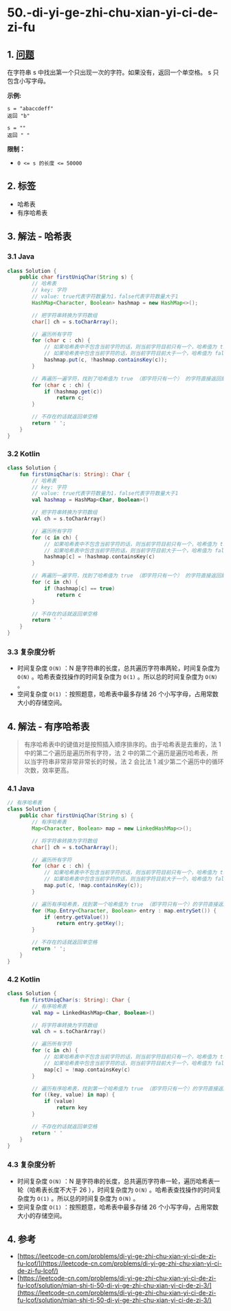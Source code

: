 # 50.-di-yi-ge-zhi-chu-xian-yi-ci-de-zi-fu

## 1. [问题](https://leetcode-cn.com/problems/di-yi-ge-zhi-chu-xian-yi-ci-de-zi-fu-lcof/)

在字符串 s 中找出第一个只出现一次的字符。如果没有，返回一个单空格。 s 只包含小写字母。

**示例:**

```text
s = "abaccdeff"
返回 "b"

s = "" 
返回 " "
```

**限制：**

* `0 <= s 的长度 <= 50000`

## 2. 标签

* 哈希表
* 有序哈希表

## 3. 解法 - 哈希表

### 3.1 Java

```java
class Solution {
    public char firstUniqChar(String s) {
        // 哈希表
        // key: 字符
        // value: true代表字符数量为1，false代表字符数量大于1
        HashMap<Character, Boolean> hashmap = new HashMap<>();

        // 把字符串转换为字符数组
        char[] ch = s.toCharArray();

        // 遍历所有字符
        for (char c : ch) {
            // 如果哈希表中不包含当前字符的话，则当前字符目前只有一个，哈希值为 true 。
            // 如果哈希表中包含当前字符的话，则当前字符目前大于一个，哈希值为 false 。
            hashmap.put(c, !hashmap.containsKey(c));
        }

        // 再遍历一遍字符，找到了哈希值为 true （即字符只有一个） 的字符直接返回即可
        for (char c : ch) {
            if (hashmap.get(c))
                return c;
        }

        // 不存在的话就返回单空格
        return ' ';
    }
}
```

### 3.2 Kotlin

```kotlin
class Solution {
    fun firstUniqChar(s: String): Char {
        // 哈希表
        // key: 字符
        // value: true代表字符数量为1，false代表字符数量大于1
        val hashmap = HashMap<Char, Boolean>()

        // 把字符串转换为字符数组
        val ch = s.toCharArray()

        // 遍历所有字符
        for (c in ch) {
            // 如果哈希表中不包含当前字符的话，则当前字符目前只有一个，哈希值为 true 。
            // 如果哈希表中包含当前字符的话，则当前字符目前大于一个，哈希值为 false 。
            hashmap[c] = !hashmap.containsKey(c)
        }

        // 再遍历一遍字符，找到了哈希值为 true （即字符只有一个） 的字符直接返回即可
        for (c in ch) {
            if (hashmap[c] == true)
                return c
        }

        // 不存在的话就返回单空格
        return ' '
    }
}
```

### 3.3 复杂度分析

* 时间复杂度 `O(N)` ：N 是字符串的长度，总共遍历字符串两轮，时间复杂度为 `O(N)` 。哈希表查找操作的时间复杂度为 `O(1)` 。所以总的时间复杂度为 `O(N)` 。
* 空间复杂度 `O(1)` ：按照题意，哈希表中最多存储 26 个小写字母，占用常数大小的存储空间。

## 4. 解法 - 有序哈希表

> 有序哈希表中的键值对是按照插入顺序排序的。由于哈希表是去重的，法 1 中的第二个遍历是遍历所有字符，法 2 中的第二个遍历是遍历哈希表，所以当字符串非常非常非常长的时候，法 2 会比法 1 减少第二个遍历中的循环次数，效率更高。

### 4.1 Java

```java
// 有序哈希表
class Solution {
    public char firstUniqChar(String s) {
        // 有序哈希表
        Map<Character, Boolean> map = new LinkedHashMap<>();

        // 将字符串转换为字符数组
        char[] ch = s.toCharArray();

        // 遍历所有字符
        for (char c : ch) {
            // 如果哈希表中不包含当前字符的话，则当前字符目前只有一个，哈希值为 true 。
            // 如果哈希表中包含当前字符的话，则当前字符目前大于一个，哈希值为 false 。
            map.put(c, !map.containsKey(c));
        }

        // 遍历有序哈希表，找到第一个哈希值为 true （即字符只有一个）的字符直接返回即可
        for (Map.Entry<Character, Boolean> entry : map.entrySet()) {
            if (entry.getValue())
                return entry.getKey();
        }

        // 不存在的话就返回单空格
        return ' ';
    }
}
```

### 4.2 Kotlin

```kotlin
class Solution {
    fun firstUniqChar(s: String): Char {
        // 有序哈希表
        val map = LinkedHashMap<Char, Boolean>()

        // 将字符串转换为字符数组
        val ch = s.toCharArray()

        // 遍历所有字符
        for (c in ch) {
            // 如果哈希表中不包含当前字符的话，则当前字符目前只有一个，哈希值为 true 。
            // 如果哈希表中包含当前字符的话，则当前字符目前大于一个，哈希值为 false 。
            map[c] = !map.containsKey(c)
        }

        // 遍历有序哈希表，找到第一个哈希值为 true （即字符只有一个）的字符直接返回即可
        for ((key, value) in map) {
            if (value)
                return key
        }

        // 不存在的话就返回单空格
        return ' '
    }
}
```

### 4.3 复杂度分析

* 时间复杂度 `O(N)` ：N 是字符串的长度，总共遍历字符串一轮，遍历哈希表一轮（哈希表长度不大于 26 ），时间复杂度为 `O(N)` 。哈希表查找操作的时间复杂度为 `O(1)` 。所以总的时间复杂度为 `O(N)` 。
* 空间复杂度 `O(1)` ：按照题意，哈希表中最多存储 26 个小写字母，占用常数大小的存储空间。

## 4. 参考

* [https://leetcode-cn.com/problems/di-yi-ge-zhi-chu-xian-yi-ci-de-zi-fu-lcof/](https://leetcode-cn.com/problems/di-yi-ge-zhi-chu-xian-yi-ci-de-zi-fu-lcof/)
* [https://leetcode-cn.com/problems/di-yi-ge-zhi-chu-xian-yi-ci-de-zi-fu-lcof/solution/mian-shi-ti-50-di-yi-ge-zhi-chu-xian-yi-ci-de-zi-3/](https://leetcode-cn.com/problems/di-yi-ge-zhi-chu-xian-yi-ci-de-zi-fu-lcof/solution/mian-shi-ti-50-di-yi-ge-zhi-chu-xian-yi-ci-de-zi-3/)



